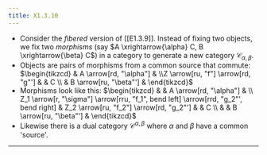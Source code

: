 ```yaml
---
title: X1.3.10
---
```

 - Consider the <i>fibered</i> version of [[E1.3.9]]. Instead of fixing two objects, we fix two <i>morphisms</i> (say $A \xrightarrow{\alpha} C, B \xrightarrow{\beta} C$) in a category to generate a new category $\mathcal{C}_{\alpha,\beta}$. 
 - Objects are pairs of morphisms from a common source that commute:  $\begin{tikzcd}   & A \arrow[rd, "\alpha"] &   \\Z \arrow[ru, "f"] \arrow[rd, "g"'] &   & C \\     & B \arrow[ru, "\beta"'] &  \end{tikzcd}$ 
 - Morphisms look like this:  $\begin{tikzcd}                     &          & A \arrow[rd, "\alpha"] &   \\ Z_1 \arrow[r, "\sigma"] \arrow[rru, "f_1", bend left] \arrow[rrd, "g_2"', bend right] & Z_2 \arrow[ru, "f_2"] \arrow[rd, "g_2"'] &    & C \\       &    & B \arrow[ru, "\beta"'] &  \end{tikzcd}$ 
 - Likewise there is a dual category $\mathcal{C}^{\alpha,\beta}$ where $\alpha$ and $\beta$ have a common 'source'.

***
